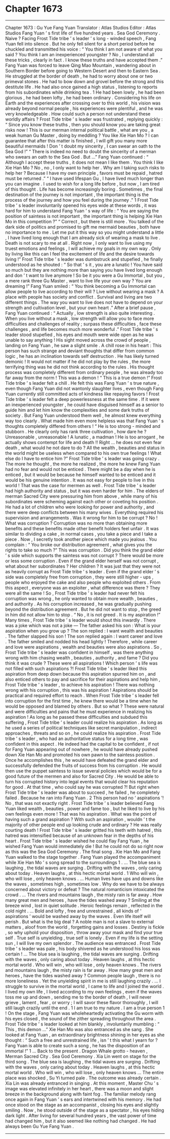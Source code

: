 
# Chapter 1673


---

Chapter 1673 : Gu Yue Fang Yuan
Translator :
Atlas Studios
Editor :
Atlas Studios
Fang Yuan ’ s first life of five hundred years .
Sea God Ceremony .
Naive ?
Facing Frost Tide tribe ’ s leader ’ s long - winded speech , Fang Yuan fell into silence .
But he only fell silent for a short period before he chuckled and transmitted his voice : “ You think I am not aware of what you said ? You think I am an inexperienced youngster ? No , I understand all these tricks , clearly in fact . I know these truths and have accepted them .”
Fang Yuan was forced to leave Qing Mao Mountain , wandering about in Southern Border before going to Western Desert and then to Eastern Sea . He struggled at the border of death , he had to worry about one or two primeval stones . He had to bow down and grovel before the strong and this destitute life . He had also once gained a high status , listening to reports from his subordinates while drinking tea .
1
He had been lowly , he had been glorious , he had been lofty , he had been ordinary .
Considering his life on Earth and the experiences after crossing over to this world , his vision was already beyond normal people , his experiences were plentiful , and he was very knowledgeable .
How could such a person not understand these worldly affairs ?
Frost Tide tribe ’ s leader was frustrated , replying quickly : “ Since you know these truths , then you should know you are taking great risks now ! This is our merman internal political battle , what are you , a weak human Gu Master , doing by meddling ? You like Xie Han Mo ? I can guarantee that after this matter is finished , I will gift you many more beautiful mermaids ! Don ’ t doubt my sincerity , I can swear an oath to the Sea God !”
“ There is indeed no need to doubt the sincerity of a merman who swears an oath to the Sea God . But …” Fang Yuan continued : “ Although I accept these truths , it does not mean I like them . You think I like Xie Han Mo ? No , no , I only want to help her . Why am I taking such risks to help her ? Because I have my own principle , favors must be repaid , hatred must be returned .”
“ I have used lifespan Gu , I have lived much longer than you can imagine . I used to wish for a long life before , but now , I am tired of this thought . Life has become increasingly boring . Sometimes , the final destination of the journey is not important , the important thing is the process of the journey and how you feel during the journey .”
1
Frost Tide tribe ’ s leader involuntarily opened his eyes wide at these words , it was hard for him to understand Fang Yuan ’ s way of life : “ You are saying the position of saintess is not important , the important thing is helping Xie Han Mo in this competition ?”
“ Correct , but there is still more . You talked of the dark side of politics and promised to gift me mermaid beauties , both have no importance to me . Let me put it this way so you might understand a little , I have lived long enough that I am already sick of wearing a mask to live . Death is not scary to me at all . Right now , I only want to live using my truest emotions and feelings , I will achieve my goals in my own way . Only by living like this can I feel the excitement of life and the desire towards living !”
Frost Tide tribe ’ s leader was dumbstruck and stupefied , he finally understood as he shouted : “ So that ’ s it , you are a lunatic ! You have said so much but they are nothing more than saying you have lived long enough and don ’ t want to live anymore ! So be it you were a Gu Immortal , but you , a mere rank three Gu Master , want to live life your own way ? You are dreaming !”
Fang Yuan smiled : “ You think becoming a Gu Immortal can allow people to live according to their will ? Live without wearing a mask ? A place with people has society and conflict . Survival and living are two different things . The way you want to live does not have to depend on your strength and cultivation level , but your own heart .”
After a brief pause , Fang Yuan continued : “ Actually , low strength is also quite interesting . When you live without a mask , low strength will allow you to face more difficulties and challenges of reality ; surpass these difficulties , face these challenges , and life becomes much more wonderful .”
Frost Tide tribe ’ s leader stood stupefied , his eyes and mouth were wide open as he was unable to say anything !
His sight moved across the crowd of people , landing on Fang Yuan , he saw a slight smile . A chill rose in his heart : This person has such strange and deviant thoughts that differ from common logic , he has an inclination towards self destruction . He has likely turned demonic !
It would not matter if he did not play by the rules , the more terrifying thing was he did not think according to the rules . His thought process was completely different from ordinary people , he was already too far away from the norm !
This was a demon !
“ This is a true demon !” Frost Tide tribe ’ s leader felt a chill . He felt this was Fang Yuan ’ s true nature , even though Fang Yuan did not wantonly slaughter lives , even though Fang Yuan currently still committed acts of kindness like repaying favors !
Frost Tide tribe ’ s leader felt a deep powerlessness at the same time .
If it were an inexperienced youngster , he could have disguised himself as a senior to guide him and let him know the complexities and some dark truths of society .
But Fang Yuan understood them well , he almost knew everything way too clearly . What made him even more helpless was that Fang Yuan ’ s thoughts completely differed from others !
“ He is too strong - minded and stubborn . He clearly only has rank three cultivation , how dare he ? Unreasonable , unreasonable ! A lunatic , a madman ! He is too arrogant , he actually shows contempt for life and death !! Right … he does not even fear death , what would he not dare to do ? All the wealth , beauties and status in the world might be useless when compared to his own true feelings ! What else do I have to entice him ?”
Frost Tide tribe ’ s leader was going crazy .
The more he thought , the more he realized , the more he knew Fang Yuan had no fear and would not be enticed . There might be a day when he is enticed , but it would be because he himself wanted to be enticed and it would be his genuine intention .
It was not easy for people to live in this world !
That was the case for mermen as well .
Frost Tide tribe ’ s leader had high authority and status , but it was even harder for him .
The elders of merman Sacred City were pressuring him from above , while many of his subordinates were scheming against each other or coveting his position . He had a lot of children who were looking for power and authority , and there were deep conflicts between his many wives . Everything required his supervision and arrangements .
Was it wrong for him to be corrupt ?
No !
What was corruption ?
Corruption was no more than obtaining more benefits and these benefits made other benefit holders feel unfair .
It was similar to dividing a cake , in normal cases , you take a piece and I take a piece . Now , I secretly took another piece which made you jealous . You complain : “ You broke our distribution agreement , what gives you the rights to take so much ?”
This was corruption .
Did you think the grand elder ’ s side which supports the saintess was not corrupt ?
There would be more or less some corruption . Even if the grand elder herself was not corrupt , what about her subordinates ? Her children ? It was just that they were not as heavily corrupt as Frost Tide tribe ’ s leader .
Even if the grand elder ’ s side was completely free from corruption , they were still higher - ups , people who enjoyed the cake and also people who exploited others .
From this aspect , everyone was an exploiter , what difference was there ?
They were all the same !
So , Frost Tide tribe ’ s leader had never felt his corruption was wrong , he only wanted to obtain more wealth , beauties , and authority .
As his corruption increased , he was gradually pushing beyond the distribution agreement . But he did not want to stop , the greed in him did not allow him to stop .
“ No , it is not greed . It is my aspiration !” Many times , Frost Tide tribe ’ s leader would shout this inwardly .
There was a joke which was not a joke —
The father asked his son : What is your aspiration when you grow up ?
The son replied : I want wealth and beauties .
The father slapped his son !
The son replied again : I want career and love .
The father smiled and nodded his head lightly !
Therefore , while career and love were aspirations , wealth and beauties were also aspirations .
So , Frost Tide tribe ’ s leader was confident in himself , was there anything wrong with him chasing wealth , beauties , authority , and fame ?
Did you think it was crude ?
These were all aspirations !
Which person ’ s life was not filled with such aspirations ?!
Frost Tide tribe ’ s leader liked this aspiration from deep down because this aspiration spurred him on , and also enticed others to pay and sacrifice for their aspirations and help him , Frost Tide tribe ’ s leader , to achieve his aspiration !
There was nothing wrong with his corruption , this was his aspiration !
Aspirations should be practical and required effort to reach .
When Frost Tide tribe ’ s leader fell into corruption for the first time , he knew there would be a time when he would be opposed and blamed by others .
But so what ?
These were natural and were difficulties and pains that he must experience in realizing his aspiration !
As long as he passed these difficulties and subdued this suffering , Frost Tide tribe ’ s leader could realize his aspiration .
As long as he used a series of political techniques like secret manipulation , indirect approaches , threats and so on , he could realize his aspiration .
Frost Tide tribe ’ s leader , who had an authoritative status for a long time , was confident in this aspect . He indeed had the capital to be confident , if not for Fang Yuan appearing out of nowhere , he would have already pushed down Xie Han Mo and promoted his own pawn to the saintess position .
Once he accomplishes this , he would have defeated the grand elder and successfully defended the fruits of success from his corruption .
He would then use the puppet saintess to issue several policies which would be for a good future of the mermen and also for Sacred City . He would be able to turn his corrupted history into legal events that would clear his reputation for good .
At that time , who could say he was corrupted ?!
But right when Frost Tide tribe ’ s leader was about to succeed , he failed , he completely failed .
Because he ran into Fang Yuan .
2
This person had no ‘ aspirations ’!
No , that was not exactly right . Frost Tide tribe ’ s leader believed Fang Yuan liked wealth , beauties , power and fame too , but he liked to live by his own feelings even more ! That was his aspiration .
What was the point of having such a grand aspiration ?
With such an aspiration , wouldn ’ t the majority of other people end up looking crude and ordinary ?
He was really courting death !
Frost Tide tribe ’ s leader gritted his teeth with hatred , this hatred was intensified because of an unknown fear in the depths of his heart .
Frost Tide tribe ’ s leader wished he could flay Fang Yuan , he wished Fang Yuan would immediately die !
But he could not do so right now as this was the Sea God Ceremony .
The final song .
Xie Han Mo and Fang Yuan walked to the stage together .
Fang Yuan played the accompaniment while Xie Han Mo ’ s song spread to the surroundings
1
.
…
The blue sea is laughing , the tidal waves are surging .
Drifting with the waves , only caring about today .
Heaven laughs , at this hectic mortal world .
1
Who will win , who will lose , only heaven knows .
…
Human lives have ups and downs like the waves , sometimes high , sometimes low . Why do we have to be always concerned about victory or defeat ?
The natural romanticism intoxicated the crowd .
…
The rivers and mountains laugh , the misty rain is far away .
How many great men and heroes , have the tides washed away ?
Smiling at the breeze wind , lost in quiet solitude .
Heroic feelings remain , reflected in the cold night .
…
Bold and lofty , free and unrestrained , all kinds of ‘ aspirations ’ would be washed away by the waves . Even life itself will perish . But what is the big deal ?
A noble man is not a slave to external matters , aloof from the world , forgetting gains and losses .
Destiny is fickle , so why uphold your disposition , throw away your mask and find your true self .
True self is unyielding , true self is lonely . Even if my life is the setting sun , I will live my own splendor .
The audience was entranced .
Frost Tide tribe ’ s leader was pale , his body shivered as he understood his loss was certain !
…
The blue sea is laughing , the tidal waves are surging .
Drifting with the waves , only caring about today .
Heaven laughs , at this hectic mortal world .
Who will win , who will lose , only heaven knows .
The rivers and mountains laugh , the misty rain is far away .
How many great men and heroes , have the tides washed away ?
Common people laugh , there is no more loneliness .
Yet the unyielding spirit in me is still laughing crazily .
…
I struggle to survive in the mortal world , I came to life and I joined the world . I lived my own life , I lived according to my own feelings , even if the waves toss me up and down , sending me to the border of death , I will never grieve , lament , fear , or worry ; I will savor these flavor thoroughly , I will still laugh crazily until the end .
1
I am true to my nature .
I am a true person
1
!
On the stage , Fang Yuan was wholeheartedly activating the Gu worm with his eyes closed , the sound of the zither spreading throughout the area .
Frost Tide tribe ’ s leader looked at him blankly , involuntarily mumbling : “ This , this demon …”
Xie Han Mo was also entranced as she sang . She looked at Fang Yuan , an extraordinary brightness shining in her eyes as she thought : “ Such a free and unrestrained life , isn ’ t this what I yearn for ? Fang Yuan is able to create such a song , he has the disposition of an immortal !”
1
…
Back to the present .
Dragon Whale grotto - heaven , Merman Sacred City .
Sea God Ceremony .
Xia Lin went on stage for the third song .
The blue sea is laughing , the tidal waves are surging . Drifting with the waves , only caring about today .
Heaven laughs , at this hectic mortal world . Who will win , who will lose , only heaven knows …
The entire place was shocked , Su Yi turned pale . The outcome was already certain .
Xia Lin was already entranced in singing .
At this moment , Master Chu ’ s image was elevated infinitely in her heart , there was a moon and slight breeze in the background along with faint fog .
The familiar melody rang once again in Fang Yuan ’ s ears and intertwined with his memory .
He had once stood on the stage as an accompanist , closing his eyes and slightly smiling .
Now , he stood outside of the stage as a spectator , his eyes hiding dark light .
After living for several hundred years , the vast power of time had changed him , but it also seemed like nothing had changed .
He had always been Gu Yue Fang Yuan .

---

